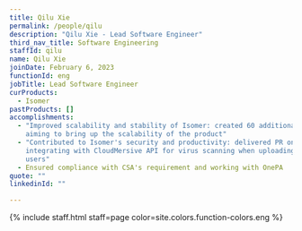 ```yaml
---
title: Qilu Xie
permalink: /people/qilu
description: "Qilu Xie - Lead Software Engineer"
third_nav_title: Software Engineering
staffId: qilu
name: Qilu Xie
joinDate: February 6, 2023
functionId: eng
jobTitle: Lead Software Engineer
curProducts:
  - Isomer
pastProducts: []
accomplishments:
  - "Improved scalability and stability of Isomer: created 60 additional tokens
    aiming to bring up the scalability of the product"
  - "Contributed to Isomer's security and productivity: delivered PR on
    integrating with CloudMersive API for virus scanning when uploading files by
    users"
  - Ensured compliance with CSA's requirement and working with OnePA
quote: ""
linkedinId: ""

---
```


{% include staff.html staff=page color=site.colors.function-colors.eng %}
